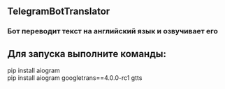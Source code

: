 ## TelegramBotTranslator
### Бот переводит текст на английский язык и озвучивает его


## Для запуска выполните команды:
pip install aiogram  
pip install aiogram googletrans==4.0.0-rc1 gtts


